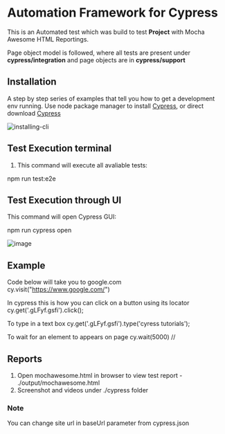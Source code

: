 # Automation Framework for Cypress
This is an Automated test which was build to test **Project**  with Mocha Awesome HTML Reportings.

Page object model is followed, where all tests are present under **cypress/integration** and page objects are in **cypress/support**

## Installation
A step by step series of examples that tell you how to get a development env running.
Use node package manager to install [Cypress](https://docs.cypress.io/guides/getting-started/installing-cypress.html#System-requirements), or direct download [Cypress](https://www.cypress.io/)

![installing-cli](https://user-images.githubusercontent.com/78784343/107340471-d21a6e00-6ae3-11eb-8c22-24995a566928.gif)

## Test Execution terminal
1. This command will execute all avaliable tests:

npm run test:e2e

## Test Execution through UI
This command will open Cypress GUI:

npm run cypress open

![image](https://user-images.githubusercontent.com/78784343/107335607-23bffa00-6ade-11eb-9c64-a61f51f1d87f.png)

## Example

Code below will take you to google.com
cy.visit("https://www.google.com/")

In cypress this is how you can click on a button using its locator
cy.get('.gLFyf.gsfi').click();

To type in a text box
  cy.get('.gLFyf.gsfi').type('cyress tutorials');

To wait for an element to appears on page
cy.wait(5000) //

## Reports
1. Open mochawesome.html in browser to view test report - ./output/mochawesome.html
2. Screenshot and videos under ./cypress folder

### Note
You can change site url in baseUrl parameter from cypress.json

